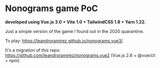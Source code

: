 # Nonograms game PoC
**developed using Vue.js 3.0 + Vite 1.0 + TailwindCSS 1.8 + Yarn 1.22.**

Just a simple version of the game I found out in the 2020 quarantine.

To play: https://leandroramirez.github.io/nonograms.vue3/

It's a migration of this repo: https://github.com/leandroramirez/nonograms.vue2 (Vue.js 2.6 + @vue/cli + npm)


[comment]: # (To deploy to a Github page:)
[comment]: # (- Download master branch)
[comment]: # (- Set your "base" value in vite.config.js file.)
[comment]: # (- Run:)
[comment]: # (    yarn install)
[comment]: # (    yarn build)
[comment]: # (    git subtree push --prefix dist origin gh-pages)
